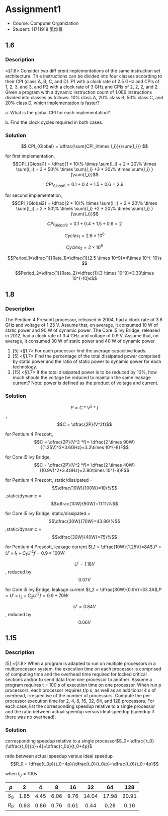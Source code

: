 # Assignment1

- Course: Computer Organization
- Student: 11711918 吴烨昌

## 1.6

### Description

<§1.6> Consider two diff erent implementations of the same instruction set architecture.  Th e instructions can be divided into four classes according to their CPI (class A, B, C, and D). P1 with a clock rate of 2.5 GHz and CPIs of 1, 2, 3, and 3, and P2 with a clock rate of 3 GHz and CPIs of 2, 2, 2, and 2. Given a program with a dynamic instruction count of 1.0E6 instructions divided into classes as follows: 10% class A, 20% class B, 50% class C, and 20% class D, which implementation is faster? 

a. What is the global CPI for each implementation? 

b. Find the clock cycles required in both cases.

### Solution

$$ CPI_{Global} = \dfrac{\sum{CPI_i\times I_i}}{\sum{I_i}} ​$$

for first implementation, $$CPI_{Global1} = \dfrac{1 * 10\% \times \sum{I_i} + 2 * 20\% \times \sum{I_i} + 3 * 50\% \times \sum{I_i} +3 * 20\% \times \sum{I_i} }{\sum{I_i}}$$

$$CPI_{Global1}=0.1+0.4+1.5+0.6=2.6​$$

for second implementation,$$CPI_{Global2} = \dfrac{2 * 10\% \times \sum{I_i} + 2 * 20\% \times \sum{I_i} + 2 * 50\% \times \sum{I_i} +2 * 20\% \times \sum{I_i} }{\sum{I_i}}$$

$$CPI_{Global2}=0.1+0.4+1.5+0.6=2$$




$$Cycles_1=2.6\times 10^6$$

$$Cycles_2=2 \times 10^6$$



$$Period_1=\dfrac{1}{Rate_1}=\dfrac{1}{2.5 \times 10^9}=4\times 10^{-10}s​$$

$$Period_2=\dfrac{1}{Rate_2}=\dfrac{1}{3 \times 10^9}=3.33\times 10^{-10}s​$$

## 1.8

### Description

The Pentium 4 Prescott processor, released in 2004, had a clock rate of 3.6 GHz and voltage of 1.25 V.  Assume that, on average, it consumed 10 W of static power and 90 W of dynamic power. The Core i5 Ivy Bridge, released in 2012, had a clock rate of 3.4 GHz and voltage of 0.9 V.  Assume that, on average, it consumed 30 W of static power and 40 W of dynamic power. 

1. [5] <§1.7> For each processor find the average capacitive loads. 
2. [5] <§1.7> Find the percentage of the total dissipated power comprised by static power and the ratio of static power to dynamic power for each technology. 
3. [15] <§1.7> If the total dissipated power is to be reduced by 10%, how much should the voltage be reduced to maintain the same leakage current?  Note:  power is defined as the product of voltage and current.

### Solution

$$P =  C * V^2 * f​$$，$$C = \dfrac{2P}{V^2f}​$$

for Pentium 4 Prescott, $$C = \dfrac{2P}{V^2 *f}= \dfrac{2 \times 90W}{(1.25V)^2*3.6GHz}=3.2\times 10^{-8}F$$

for Core i5 Ivy Bridge, $$C = \dfrac{2P}{V^2 *f}= \dfrac{2 \times 40W}{(0.9V)^2*3.4GHz}=2.90\times 10^{-8}F​$$



for Pentium 4 Prescott, static/dissipated = $$\dfrac{10W}{100W}=10\%​$$,static/dynamic = $$\dfrac{10W}{90W}=11.11\%​$$

for Core i5 Ivy Bridge, static/dissipated = $$\dfrac{30W}{70W}=43.86\%​$$,static/dynamic = $$\dfrac{30W}{40W}=75\%​$$



for Pentium 4 Prescott, leakage current $I_1 = \dfrac{10W}{1.25V}=8A$,$P=U' \times I_1+C_1U'^2f=0.9*100W$

$$U' = 1.18V​$$, reduced by $$0.07V​$$

for Core i5 Ivy Bridge, leakage current $I_2 = \dfrac{30W}{0.9V}=33.3A$,$P=U' \times I_2+C_2U'^2f=0.9*70W$

$$U' = 0.84V$$, reduced by $$0.06V$$



## 1.15

### Description

[5] <§1.8> When a program is adapted to run on multiple processors in a multiprocessor system, the execution time on each processor is comprised of computing time and the overhead time required for locked critical sections and/or to send data from one processor to another. Assume a program requires t = 100 s of execution time on one processor.  When run p processors, each processor requires t/p s, as well as an additional 4 s of overhead, irrespective of the number of processors.  Compute the per-processor execution time for 2, 4, 8, 16, 32, 64, and 128 processors.  For each case, list the corresponding speedup relative to a single processor and the ratio between actual speedup versus ideal speedup (speedup if there was no overhead).

### Solution

corresponding speedup relative to a single processor$S_0= \dfrac{ t_0}{\dfrac{t_0}{p}+4}=\dfrac{t_0p}{t_0+4p}​$

 ratio between actual speedup versus ideal speedup $$R_0 = \dfrac{t_0p}{t_0+4p}/\dfrac{t_0}{t_0/p}=\dfrac{t_0}{t_0+4p}​$$

when $t_0 = 100s​$

|  $p$  |  2   |  4   |  8   |  16  |  32   |  64   |  128  |
| :---: | :--: | :--: | :--: | :--: | :---: | :---: | :---: |
| $S_0$ | 1.85 | 4.45 | 6.06 | 9.76 | 14.04 | 17.98 | 20.91 |
| $R_0$ | 0.93 | 0.86 | 0.76 | 0.61 | 0.44  | 0.28  | 0.16  |

